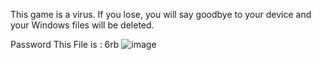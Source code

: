 This game is a virus. If you lose, you will say goodbye to your device and your Windows files will be deleted.

Password This File is : 6rb
![image](https://github.com/user-attachments/assets/e22287ee-258b-49cf-baa5-22f1be5831de)
